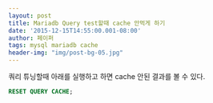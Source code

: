 ```yaml
---
layout: post
title: Mariadb Query test할때 cache 안먹게 하기
date: '2015-12-15T14:55:00.001-08:00'
author: 페이퍼
tags: mysql mariadb cache
header-img: "img/post-bg-05.jpg"
---
```


쿼리 튜닝할때 아래를 실행하고 하면 cache 안된 결과를 볼 수 있다. 

```sql
RESET QUERY CACHE;
```


